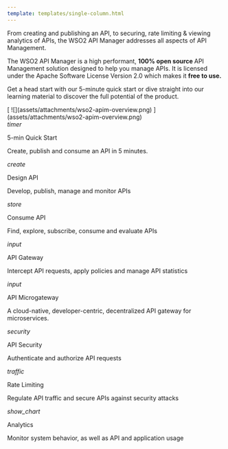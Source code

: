 ```yaml
---
template: templates/single-column.html
---
```

<link href="https://fonts.googleapis.com/icon?family=Material+Icons" rel="stylesheet">
<div>
   <div class="md-main md-content leftContent">
    <p> From creating and publishing an API, to securing, rate limiting & viewing analytics of APIs, the WSO2 API Manager addresses all aspects of API Management. 
        

The WSO2 API Manager is a high performant, <b>100% open source </b> API Management solution designed to help you manage APIs. It is licensed under the Apache Software License Version 2.0 which makes it <b> free to use. </b>

Get a head start with our 5-minute quick start or dive straight into our learning material to discover the full potential of the product.
</p> 
   </div>
   <div class="md-main md-content rightImage">
   [ ![](assets/attachments/wso2-apim-overview.png) ](assets/attachments/wso2-apim-overview.png)
</a>
   </div>
</div>
<div>
   <div class="content"> 
     <div class="card" onclick="location.href='GettingStarted/quick-start-guide';">
		<div class="line"></div>
           	<div class="card-icon">
			<i class="material-icons md-36">timer</i>
		</div>
		<div class="card-content" >
			<p class="title">5-min Quick Start</p>
			<a href="http://www.google.com"></a>
			<p class="hint"> Create, publish  and consume an API in 5 minutes.</p>
      		</div>
		</div>
      <!-- card -->
      <div class="card" onclick="location.href='Learn/DesignAPI/CreateAPI/create-a-rest-api';">
            <div class="line"></div>
            <div class="card-icon"><i class="material-icons md-36">create</i></div>
             <div class="card-content">
                  <p class="title">Design API</p>
                  <p class="hint">Develop, publish, manage and monitor APIs </p>
             </div>
      </div>
      <!-- end card -->
      <!-- card -->
      <div class="card" onclick="location.href='Learn/ConsumeAPI/DiscoverAPIs/search';">
            <div class="line"></div>
            <div class="card-icon"><i class="material-icons md-36">store</i></div>
<div class="card-content">
            <div><p class="title">Consume API</p></div>
            <p class="hint"> Find, explore, subscribe, consume and evaluate APIs</p>
      </div>
</div>
      <!-- end card -->
      <!-- card -->
      <div class="card" onclick="location.href='Learn/APIGateway/overview-of-the-api-gateway';">
            <div class="line"></div> 
            <div class="card-icon"><i class="material-icons md-36">input</i></div>
<div class="card-content">
            <p class="title">API Gateway</p>
            <p class="hint">Intercept API requests, apply policies and manage API statistics</p>
      </div>
 </div>
      <!-- end card -->
      <!-- card -->
  
 </div>
 <div class="content">
      <!-- end card -->
      <!-- end card -->
      <!-- card -->
   <!-- card -->
      <div class="card" onclick="location.href='https://docs.wso2.com/display/MG301/';">
	   <div class="line"></div>
            <div class="card-icon"><i class="material-icons md-36">input</i></div>
            <div class="card-content">
                <p class="title">API Microgateway</p>
                <p class="hint">A cloud-native, developer-centric, decentralized API gateway for microservices.</p>
            </div>
      </div>
      <div class="card" onclick="location.href='Learn/APISecurity/api-authentication';">
	    <div class="line"></div>
            <div class="card-icon"><i class="material-icons md-36">security</i></div>
            <div class="card-content">
		    <p class="title">API Security</p>
		    <p class="hint">Authenticate and authorize API requests</p>
            </div>
      </div>
      <div class="card" onclick="location.href='Learn/RateLimiting/introducing-throttling-use-cases';">
	    <div class="line"></div>
            <div class="card-icon"><i class="material-icons md-36">traffic</i></div>
            <div class="card-content">
		    <p class="title">Rate Limiting</p>
		    <p class="hint"> Regulate API traffic and secure APIs against security attacks</p>
            </div>
      </div>
        <!-- end card -->
      <!-- card -->
      <div class="card" onclick="location.href='Learn/Analytics/overview-of-api-analytics';">
	    <div class="line"></div>
            <div class="card-icon"><i class="material-icons md-36">show_chart</i></div>
            <div class="card-content">
		    <p class="title">Analytics</p>
		    <p class="hint">Monitor system behavior, as well as API and application usage</p>
            </div>
      </div>
      <!-- end card -->
  </div>
</div>




